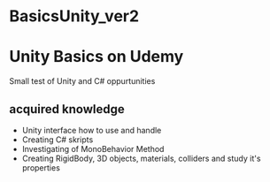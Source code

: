 # BasicsUnity_ver2

# Unity Basics on Udemy
Small test of Unity and C# oppurtunities
## acquired knowledge
- Unity interface how to use and handle
- Creating C# skripts
- Investigating of MonoBehavior Method
- Creating RigidBody, 3D objects, materials, colliders and study it's properties
